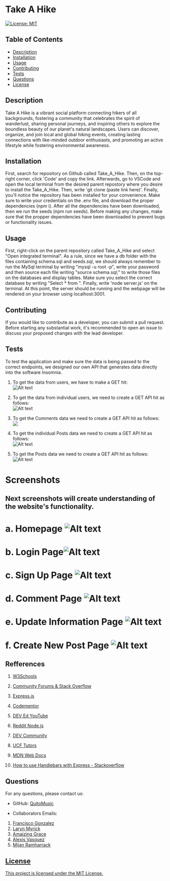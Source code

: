 # Take A Hike


[![License: MIT](https://img.shields.io/badge/License-MIT-brightgreen.svg)](https://opensource.org/licenses/MIT)


## Table of Contents
- [Description](#description)
- [Installation](#installation)
- [Usage](#usage)
- [Contributing](#contributing)
- [Tests](#tests)
- [Questions](#questions)
- [License](#license)


## Description

Take A Hike is a vibrant social platform connecting hikers of all backgrounds, fostering a community that celebrates the spirit of wanderlust, sharing personal journeys, and inspiring others to explore the boundless beauty of our planet's natural landscapes. Users can discover, organize, and join local and global hiking events, creating lasting connections with like-minded outdoor enthusiasts, and promoting an active lifestyle while fostering environmental awareness.



## Installation

First, search for repository on Github called Take_A_Hike. Then, on the top-right corner, click 'Code' and copy the link. Afterwards, go to VSCode and open the local terminal from the desired parent repostory where you desire to install the Take_A_Hike. Then, write 'git clone (paste link here)'. Finally, you'll notice the repository has been installed for your convenience. Make sure to write your credentials on the .env file, and download the proper dependencies (npm i). After all the dependencies have been downloaded, then we run the seeds (npm run seeds). Before making any changes, make sure that the propper dependencies have been downloaded to prevent bugs or functionality issues.


## Usage

First, right-click on the parent repository called Take_A_Hike and select "Open integrated terminal". As a rule, since we have a db folder with the files containing schema.sql and seeds.sql, we should always remember to run the MySql terminal by writing  "mysql -u root -p", write your password and then source each file writing "source schema.sql;" to write those files on the databases and display tables. Make sure you select the correct database by writing "Select * from <Database name>". Finally, write 'node server.js' on the terminal. At this point, the server should be running and the webpage will be rendered on your browser using localhost:3001.



## Contributing

If you would like to contribute as a developer, you can submit a pull request. Before starting any substantial work, it's recommended to open an issue to discuss your proposed changes with the lead developer.


## Tests

To test the application and make sure the data is being passed to the correct endpoints, we designed our own API that generates data directly into the software Insomnia.

1. To get the data from users, we have to make a GET hit: 
<br>![Alt text](public/images/API/users.png)</br>

2. To get the data from individual users, we need to create a GET API hit as follows:
<br>![Alt text](public/images/APIUserbyid.png)</br>

3. To get the Comments data we need to create a GET API hit as follows:
<br>![](public/images/API/CommentsDataAPI.png)</br>

4. To get the individual Posts data we need to create a GET API hit as follows:
<br>![Alt text](public/images/API/Individual.png)</br>

5. To get the Posts data we need to create a GET API hit as follows:
<br>![Alt text](public/images/API/post.png)</br>

# Screenshots

## Next screenshots will create understanding of the website's functionality.
# a. Homepage ![Alt text](<public/images/HomePage (1).png>)
# b. Login Page![Alt text](public/images/Screenshots/Login.png)
# c. Sign Up Page ![Alt text](public/images/Screenshots/signup.png)
# d. Comment Page ![Alt text](public/images/Screenshots/Comment.png)
# e. Update Information Page ![Alt text](public/images/Screenshots/UpdateInformation.png)
# f. Create New Post Page ![Alt text](public/images/Screenshots/CreateNewPost.png)





## Refferences


1. <a href = https://www.w3schools.com/>W3Schools</a>


2. <a href = https://stackoverflow.com/>Community Forums & Stack Overflow</a>


3. <a href =https://expressjs.com/>Express.js</a>


4. <a href =https://www.codementor.io/>Codementor</a>


5. <a href =https://www.youtube.com/c/DevEd>DEV Ed YouTube</a>


6. <a href =https://www.reddit.com/r/node/>Reddit Node.js</a>


7. <a href =https://dev.to/>DEV Community</a>


8. <a href =https://calendly.com/d/dnc-wpf-c7s>UCF Tutors</a>


9. <a href =https://developer.mozilla.org/en-US/docs/Glossary/MVC>MDN Web Docs</a>


10. <a href =https://stackoverflow.com/questions/51696768/how-can-i-use-handlebars-with-express>How to use Handlebars with Express - Stackoverflow</a>




## Questions


For any questions, please contact us:


- GitHub: [QuitoMusic](https://github.com/QuitoMusic)


- Collaborators Emails:
1. <a href =f86gonzalez@outlook.com>Francisco Gonzalez</a>
2. <a href =laryn.n99@gmail.com>Laryn Myrick</a>
3. <a href =agracenotary@gmail.com>Amaizing Grace</a>
4. <a href =lexx.sunshineteam@gmail.com>Alexis Vasquez</a>
5. <a href =mijan@blackmesasystems.com>Mijan Ramharrack


## License


This project is licensed under the MIT License.
